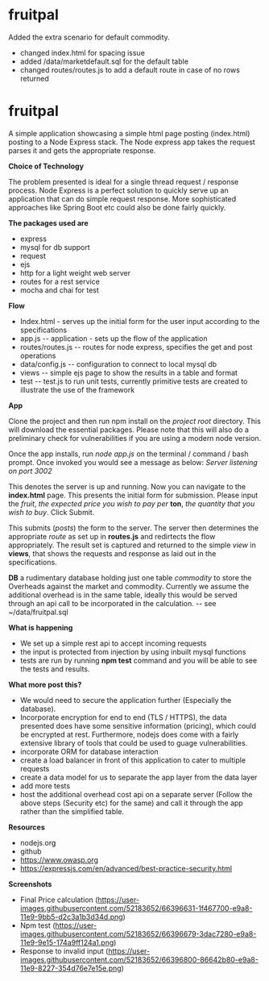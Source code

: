 # fruitpal


Added the extra scenario for default commodity. 
- changed index.html for spacing issue
- added /data/marketdefault.sql for the default table
- changed routes/routes.js to add a default route in case of no rows returned


# fruitpal
A simple application showcasing a simple html page posting (index.html) posting to a Node Express stack. The Node express app takes the request parses it and gets the appropriate response. 

**Choice of Technology**

The problem presented is ideal for a single thread request / response process. Node Express is a perfect solution to quickly serve up an application that can do simple request response. More sophisticated approaches like Spring Boot etc could also be done fairly quickly.

**The packages used are**
- express
- mysql for db support
- request
- ejs
- http for a light weight web server
- routes for a rest service
- mocha and chai for test

**Flow**
- Index.html - serves up the initial form for the user input according to the specifications
- app.js -- application - sets up the flow of the application
- routes/routes.js -- routes for node express, specifies the get and post operations
- data/config.js -- configuration to connect to local mysql db 
- views -- simple ejs page to show the results in a table and format 
- test -- test.js to run unit tests, currently primitive tests are created to illustrate the use of the framework

**App**

Clone the project and then run npm install on the *project root* directory. This will download the essential packages. Please note that this will also do a preliminary check for vulnerabilities if you are using a modern node version. 

Once the app installs, run *node app.js* on the terminal / command / bash prompt. Once invoked you would see a message as below:
*Server listening on port 3002*

This denotes the server is up and running. Now you can navigate to the **index.html** page. This presents the initial form for submission. Please input the *fruit*, *the expected price you wish to pay per* **ton**, *the quantity that you wish to buy*. Click Submit.

This submits (*posts*) the form to the server. The server then determines the appropriate *route* as set up in **routes.js** and redirtects the flow appropriately. The result set is captured and returned to the simple *view* in **views**, that shows the requests and response as laid out in the specifications.

**DB**
 a rudimentary database holding just one table *commodity* to store the Overheads against the market and commodity. Currently we assume the additional overhead is in the same table, ideally this would be served through an api call to be incorporated in the calculation.
 -- see ~/data/fruitpal.sql
 
 


**What is happening**
- We set up a simple rest api to accept incoming requests
- the input is protected from injection by using inbuilt mysql functions
- tests are run by running **npm test** command and you will be able to see the tests and results.

**What more post this?**
- We would need to secure the application further (Especially the database).
- Incorporate encryption for end to end (TLS / HTTPS), the data presented does have some sensitive information (pricing), which could be encrypted at rest. Furthermore, nodejs does come with a fairly extensive library of tools that could be used to guage vulnerabilities.
- incorporate ORM for database interaction
- create a load balancer in front of this application to cater to multiple requests 
- create a data model for us to separate the app layer from the data layer
- add more tests
- host the additional overhead cost api on a separate server (Follow the above steps (Security etc) for the same) and call it through the app rather than the simplified table.


**Resources**
- nodejs.org
- github
- https://www.owasp.org
- https://expressjs.com/en/advanced/best-practice-security.html

**Screenshots**
 
- Final Price calculation (https://user-images.githubusercontent.com/52183652/66396631-1f467700-e9a8-11e9-9bb5-d2c3a1b3d34d.png)
- Npm test (https://user-images.githubusercontent.com/52183652/66396679-3dac7280-e9a8-11e9-9e15-174a9ff124a1.png)
- Response to invalid input (https://user-images.githubusercontent.com/52183652/66396800-86642b80-e9a8-11e9-8227-354d76e7e15e.png)

